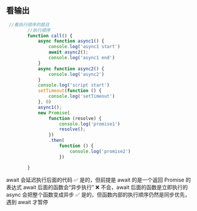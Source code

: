## 看输出
```javascript
 //看执行顺序的题目
        //执行顺序
        function call() {
            async function async1() {
                console.log('async1 start')
                await async2();
                console.log('async1 end')
            }
            async function async2() {
                console.log('async2')
            }
            console.log('script start')
            setTimeout(function () {
                console.log('setTimeout')
            }, 0)
            async1();
            new Promise(
                function (resolve) {
                    console.log('promise1')
                    resolve();
                })
                .then(
                    function () {
                        console.log('promise2')
                    })

        }
```
await 会延迟执行后面的代码	✅ 是的，但前提是 await 的是一个返回 Promise 的表达式
await 后面的函数会“异步执行”	❌ 不会，await 后面的函数是立即执行的
async 会把整个函数变成异步	✅ 是的，但函数内部的执行顺序仍然是同步优先，遇到 await 才暂停